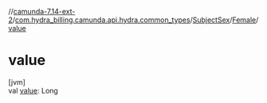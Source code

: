 //[camunda-7.14-ext-2](../../../../index.md)/[com.hydra_billing.camunda.api.hydra.common_types](../../index.md)/[SubjectSex](../index.md)/[Female](index.md)/[value](value.md)

# value

[jvm]\
val [value](value.md): Long
